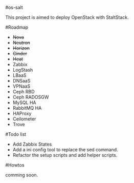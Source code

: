 #os-salt

This project is aimed to deploy OpenStack with StaltStack. 

#Roadmap

 - <del>Nova</del>
 - <del>Neutron</del>
 - <del>Horizon</del>
 - <del>Cinder<del>
 - <del>Heat</del>
 - Zabbix
 - LogStash
 - LBaaS
 - DNSaaS
 - VPNaaS
 - Ceph RBD
 - Ceph RADOSGW
 - MySQL HA
 - RabbitMQ HA
 - HAProxy
 - Ceilometer
 - Trove

#Todo list

 - Add Zabbix States 
 - Add a ini config tool to replace the sed command.
 - Refactor the setup scripts and add helper scripts.

#Howtos

comming soon.


